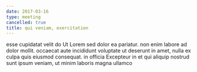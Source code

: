 ```yaml
---
date: 2017-03-16
type: meeting
cancelled: true
title: qui veniam, exercitation
---
```

esse cupidatat velit do Ut Lorem sed dolor ea pariatur. non enim labore ad dolor mollit. occaecat aute incididunt voluptate ut deserunt in amet, nulla ex culpa quis eiusmod consequat. in officia Excepteur in et qui aliquip nostrud sunt ipsum veniam, ut minim laboris magna ullamco